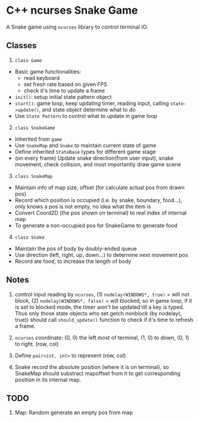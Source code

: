 # C++ ncurses Snake Game
A Snake game using `ncurses` library to control terminal IO.

## Classes
1. `class Game`
- Basic game functionalities: 
	- read keyboard
	- set fresh rate based on given FPS
	- check it's time to update a frame
- `init()`: setup initial state pattern object
- `start()`: game loop, keep updating timer, reading input, calling `state->update()`, and state object determine what to do 
- Use `State Pattern` to control what to update in game loop

2. `class SnakeGame`
- Inherited from `game`
- Use `SnakeMap` and `Snake` to maintain current state of game
- Define inherited `StateBase` types for different game stage
- (on every frame) Update snake direction(from user input), snake movement, check collision, and most importantly draw game scene

3. `class SnakeMap`
- Maintain info of map size, offset (for calculate actual pos from drawn pos)
- Record which position is occupied (i.e. by snake, boundary, food...), only knows a pos is not empty, no idea what the item is
- Convert Coord2D (the pos shown on terminal) to real index of internal map
- To generate a non-occupied pos for SnakeGame to generate food

4. `class Snake`
- Maintain the pos of body by doubly-ended queue
- Use direction (left, right, up, down...) to determine next movement pos
- Record ate food, to increase the length of body

## Notes
1. control input reading by `ncurses`, (1) `nodelay(WINDOWS*, true)` = will not block, (2) `nodelay(WINDOWS*, false)` = will blocked, so in game loop, if it is set to blocked mode, the timer won't be updated till a key is typed. Thus only those state objects who set getch nonblock (by nodelay(, true)) should call `should_update()` function to check if it's time to refresh a frame.

2. `ncurses` coordinate: (0, 0) the left most of terminal, (1, 0) to down, (0, 1) to right. (row, col)

3. Define `pair<int, int>` to represent (row, col)

4. Snake record the absolute position (where it is on terminal), so SnakeMap should substract mapoffset from it to get corresponding position in its internal map.

## TODO
1. Map: Random generate an empty pos from map
